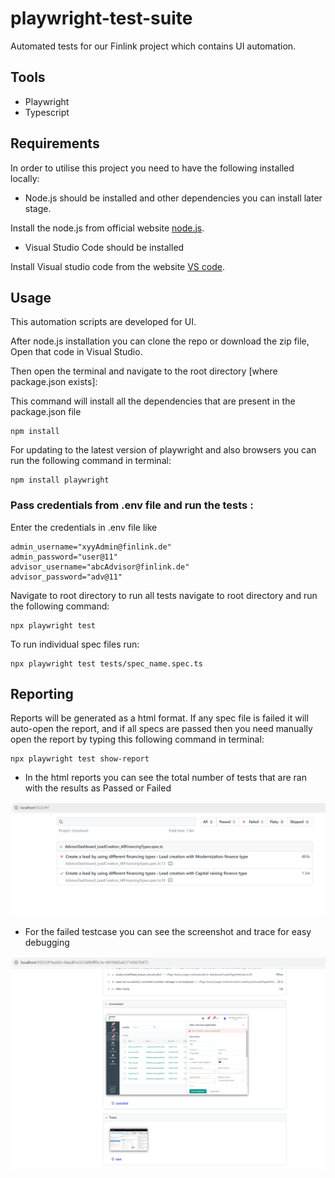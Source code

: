 # playwright-test-suite

Automated tests for our Finlink project which contains UI automation.

## Tools

* Playwright
* Typescript

## Requirements

In order to utilise this project you need to have the following installed locally:

* Node.js should be installed and other dependencies you can install later stage.

Install the node.js from official website [node.js](https://nodejs.org/en/download/).

* Visual Studio Code should be installed

Install Visual studio code from the website [VS code](https://code.visualstudio.com/download).

## Usage

This automation scripts are developed for UI.

After node.js installation you can clone the repo or download the zip file, Open that code in Visual Studio.

Then open the terminal and navigate to the root directory [where package.json exists]: 

This command will install all the dependencies that are present in the package.json file

    npm install 

For updating to the latest version of playwright and also browsers you can run the following command in terminal: 

    npm install playwright

### Pass credentials from .env file and run the tests :

Enter the credentials in .env file like

    admin_username="xyyAdmin@finlink.de"
    admin_password="user@11"
    advisor_username="abcAdvisor@finlink.de"
    advisor_password="adv@11"

Navigate to root directory to run all tests navigate to root directory and run the following command:

    npx playwright test

To run individual spec files run:

    npx playwright test tests/spec_name.spec.ts


## Reporting

Reports will be generated as a html format. If any spec file is failed it will auto-open the report, and if all specs are passed then you need manually open the report by typing this following command in terminal:

    npx playwright test show-report

* In the html reports you can see the total number of tests that are ran with the results as Passed or Failed

![Alt text](image-1.png)

* For the failed testcase you can see the screenshot and trace for easy debugging

![Alt text](image-2.png)
